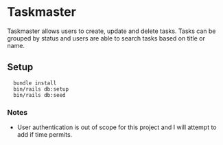 # Taskmaster

Taskmaster allows users to create, update and delete tasks. Tasks can be grouped by status and users are able to search tasks based on title or name.

## Setup

```
  bundle install
  bin/rails db:setup
  bin/rails db:seed
```

### Notes

- User authentication is out of scope for this project and I will attempt to add if time permits.
